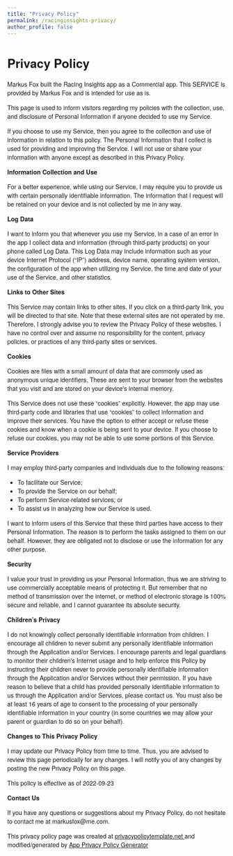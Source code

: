 ```yaml
---
title: "Privacy Policy"
permalink: /racinginsights-privacy/
author_profile: false
---
```


<html>
<head>
  <meta charset='utf-8'>
  <meta name='viewport' content='width=device-width'>
  <title>Privacy Policy</title>
  <style> body { font-family: 'Helvetica Neue', Helvetica, Arial, sans-serif; padding:1em; } </style>
</head>
<body>
<h1>Privacy Policy</h1>
<p>
  Markus Fox built the Racing Insights app as
  a Commercial app. This SERVICE is provided by
  Markus Fox  and is intended for use as
  is.
</p>
<p>
  This page is used to inform visitors regarding my
  policies with the collection, use, and disclosure of Personal
  Information if anyone decided to use my Service.
</p>
<p>
  If you choose to use my Service, then you agree to
  the collection and use of information in relation to this
  policy. The Personal Information that I collect is
  used for providing and improving the Service. I will not use or share your information with
  anyone except as described in this Privacy Policy.
</p>
<!-- <p>
  The terms used in this Privacy Policy have the same meanings
  as in our Terms and Conditions, which are accessible at
  Racing Insights unless otherwise defined in this Privacy Policy.
</p> -->
<p><strong>Information Collection and Use</strong></p>
<p>
  For a better experience, while using our Service, I
  may require you to provide us with certain personally
  identifiable information. The information that
  I request will be retained on your device and is not collected by me in any way.
</p> <!---->
<p><strong>Log Data</strong></p>
<p>
  I want to inform you that whenever you
  use my Service, in a case of an error in the app
  I collect data and information (through third-party
  products) on your phone called Log Data. This Log Data may
  include information such as your device Internet Protocol
  (“IP”) address, device name, operating system version, the
  configuration of the app when utilizing my Service,
  the time and date of your use of the Service, and other
  statistics.
</p>
<p><strong>Links to Other Sites</strong></p>
<p>
  This Service may contain links to other sites. If you click on
  a third-party link, you will be directed to that site. Note
  that these external sites are not operated by me.
  Therefore, I strongly advise you to review the
  Privacy Policy of these websites. I have
  no control over and assume no responsibility for the content,
  privacy policies, or practices of any third-party sites or
  services.
</p>
<p><strong>Cookies</strong></p>
<p>
  Cookies are files with a small amount of data that are
  commonly used as anonymous unique identifiers. These are sent
  to your browser from the websites that you visit and are
  stored on your device's internal memory.
</p>
<p>
  This Service does not use these “cookies” explicitly. However,
  the app may use third-party code and libraries that use
  “cookies” to collect information and improve their services.
  You have the option to either accept or refuse these cookies
  and know when a cookie is being sent to your device. If you
  choose to refuse our cookies, you may not be able to use some
  portions of this Service.
</p>
<p><strong>Service Providers</strong></p>
<p>
  I may employ third-party companies and
  individuals due to the following reasons:
</p>
<ul>
  <li>To facilitate our Service;</li>
  <li>To provide the Service on our behalf;</li>
  <li>To perform Service-related services; or</li>
  <li>To assist us in analyzing how our Service is used.</li>
</ul>
<p>
  I want to inform users of this Service
  that these third parties have access to their Personal
  Information. The reason is to perform the tasks assigned to
  them on our behalf. However, they are obligated not to
  disclose or use the information for any other purpose.
</p>
<p><strong>Security</strong></p>
<p>
  I value your trust in providing us your
  Personal Information, thus we are striving to use commercially
  acceptable means of protecting it. But remember that no method
  of transmission over the internet, or method of electronic
  storage is 100% secure and reliable, and I cannot
  guarantee its absolute security.
</p>
<p><strong>Children’s Privacy</strong></p> <!---->
<div><p>
    I do not knowingly collect personally
    identifiable information from children. I
    encourage all children to never submit any personally
    identifiable information through
    the Application and/or Services.
    I encourage parents and legal guardians to monitor
    their children's Internet usage and to help enforce this Policy by instructing
    their children never to provide personally identifiable information through the Application and/or Services without their permission. If you have reason to believe that a child
    has provided personally identifiable information to us through the Application and/or Services,
    please contact us. You must also be at least 16 years of age to consent to the processing
    of your personally identifiable information in your country (in some countries we may allow your parent
    or guardian to do so on your behalf).
  </p></div>
  <p><strong>Changes to This Privacy Policy</strong></p>
  <p>
  I may update our Privacy Policy from
  time to time. Thus, you are advised to review this page
  periodically for any changes. I will
  notify you of any changes by posting the new Privacy Policy on
  this page.
</p>
<p>This policy is effective as of 2022-09-23</p> <p><strong>Contact Us</strong></p> <p>
  If you have any questions or suggestions about my
  Privacy Policy, do not hesitate to contact me at markusfox@me.com.
</p>
<p>This privacy policy page was created at <a href="https://privacypolicytemplate.net" target="_blank" rel="noopener noreferrer">privacypolicytemplate.net </a>and modified/generated by <a href="https://app-privacy-policy-generator.nisrulz.com/" target="_blank" rel="noopener noreferrer">App Privacy Policy Generator</a></p>
</body>
</html>
